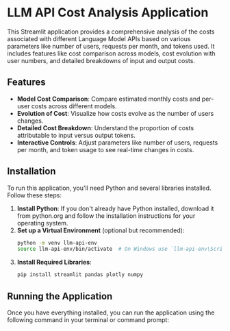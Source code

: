 # LLM API Cost Analysis Application

This Streamlit application provides a comprehensive analysis of the costs associated with different Language Model APIs based on various parameters like number of users, requests per month, and tokens used. It includes features like cost comparison across models, cost evolution with user numbers, and detailed breakdowns of input and output costs.

## Features

- **Model Cost Comparison**: Compare estimated monthly costs and per-user costs across different models.
- **Evolution of Cost**: Visualize how costs evolve as the number of users changes.
- **Detailed Cost Breakdown**: Understand the proportion of costs attributable to input versus output tokens.
- **Interactive Controls**: Adjust parameters like number of users, requests per month, and token usage to see real-time changes in costs.

## Installation

To run this application, you'll need Python and several libraries installed. Follow these steps:

1. **Install Python**: If you don't already have Python installed, download it from python.org and follow the installation instructions for your operating system.
2. **Set up a Virtual Environment** (optional but recommended):
   ```bash
   python -m venv llm-api-env
   source llm-api-env/bin/activate  # On Windows use `llm-api-env\Scripts\activate`
   ```
3. **Install Required Libraries**:
   ```bash
   pip install streamlit pandas plotly numpy
   ```

## Running the Application

Once you have everything installed, you can run the application using the following command in your terminal or command prompt:
